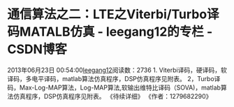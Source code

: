# 通信算法之二：LTE之Viterbi/Turbo译码MATALB仿真 - leegang12的专栏 - CSDN博客
2013年06月23日 00:54:00[leegang12](https://me.csdn.net/leegang12)阅读数：2736
1. Viterbi译码，硬译码，软译码，多电平译码，matlab算法仿真程序，DSP仿真程序见附表。
2，Turbo译码，Max-Log-MAP算法，Log-MAP算法,软输出维特比译码（SOVA)，matlab算法仿真程序，DSP仿真程序见附表。
《待续详细》
《作者：1279682290》
